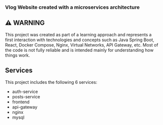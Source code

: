 ### Vlog Website created with a microservices architecture 

## ⚠️ WARNING

This project was created as part of a learning approach and represents a first interaction with technologies and concepts such as Java Spring Boot, React, Docker Compose, Nginx, Virtual Networks, API Gateway, etc. Most of the code is not fully reliable and is intended mainly for understanding how things work.

## Services

This project includes the following 6 services:

- auth-service
- posts-service
- frontend
- api-gateway
- nginx
- mysql
